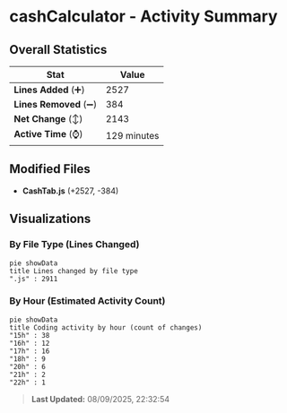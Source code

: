 # cashCalculator - Activity Summary 

## Overall Statistics

| Stat                   | Value                                                             |
| ---------------------- | ----------------------------------------------------------------- |
| **Lines Added** (➕)   | 2527                                          |
| **Lines Removed** (➖) | 384                                        |
| **Net Change** (↕)    | 2143                |
| **Active Time** (⌚)   | 129 minutes |


## Modified Files
- **CashTab.js** (+2527, -384)

## Visualizations

### By File Type (Lines Changed)

```mermaid
pie showData
title Lines changed by file type
".js" : 2911
```

### By Hour (Estimated Activity Count)

```mermaid
pie showData
title Coding activity by hour (count of changes)
"15h" : 38
"16h" : 12
"17h" : 16
"18h" : 9
"20h" : 6
"21h" : 2
"22h" : 1
```


> **Last Updated:** 08/09/2025, 22:32:54